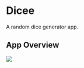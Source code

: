 # Dicee

A random dice generator app.

## App Overview

![](https://drive.google.com/file/d/1x4Iq5Ig1yBYUW2GBXMXPwSkDn27HcEaS/view?usp=sharing)
